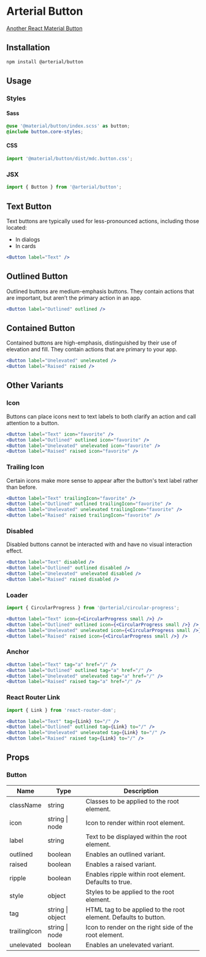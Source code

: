 # Arterial Button

[Another React Material Button](https://arterialjs.org/buttons)

## Installation

```zsh
npm install @arterial/button
```

## Usage

### Styles

#### Sass

```scss
@use '@material/button/index.scss' as button;
@include button.core-styles;
```

#### CSS

```jsx
import '@material/button/dist/mdc.button.css';
```

### JSX

```jsx
import { Button } from '@arterial/button';
```

## Text Button

Text buttons are typically used for less-pronounced actions, including those located:

- In dialogs
- In cards

```jsx
<Button label="Text" />
```

## Outlined Button

Outlined buttons are medium-emphasis buttons. They contain actions that are important, but aren’t the primary action in an app.

```jsx
<Button label="Outlined" outlined />
```

## Contained Button

Contained buttons are high-emphasis, distinguished by their use of elevation and fill. They contain actions that are primary to your app.

```jsx
<Button label="Unelevated" unelevated />
<Button label="Raised" raised />
```

## Other Variants

### Icon

Buttons can place icons next to text labels to both clarify an action and call attention to a button.

```jsx
<Button label="Text" icon="favorite" />
<Button label="Outlined" outlined icon="favorite" />
<Button label="Unelevated" unelevated icon="favorite" />
<Button label="Raised" raised icon="favorite" />
```

### Trailing Icon

Certain icons make more sense to appear after the button's text label rather than before.

```jsx
<Button label="Text" trailingIcon="favorite" />
<Button label="Outlined" outlined trailingIcon="favorite" />
<Button label="Unelevated" unelevated trailingIcon="favorite" />
<Button label="Raised" raised trailingIcon="favorite" />
```

### Disabled

Disabled buttons cannot be interacted with and have no visual interaction effect.

```jsx
<Button label="Text" disabled />
<Button label="Outlined" outlined disabled />
<Button label="Unelevated" unelevated disabled />
<Button label="Raised" raised disabled />
```

### Loader

```jsx
import { CircularProgress } from '@arterial/circular-progress';

<Button label="Text" icon={<CircularProgress small />} />
<Button label="Outlined" outlined icon={<CircularProgress small />} />
<Button label="Unelevated" unelevated icon={<CircularProgress small />} />
<Button label="Raised" raised icon={<CircularProgress small />} />
```

### Anchor

```jsx
<Button label="Text" tag="a" href="/" />
<Button label="Outlined" outlined tag="a" href="/" />
<Button label="Unelevated" unelevated tag="a" href="/" />
<Button label="Raised" raised tag="a" href="/" />
```

### React Router Link

```jsx
import { Link } from 'react-router-dom';

<Button label="Text" tag={Link} to="/" />
<Button label="Outlined" outlined tag={Link} to="/" />
<Button label="Unelevated" unelevated tag={Link} to="/" />
<Button label="Raised" raised tag={Link} to="/" />
```

## Props

### Button

| Name         | Type             | Description                                                     |
| ------------ | ---------------- | --------------------------------------------------------------- |
| className    | string           | Classes to be applied to the root element.                      |
| icon         | string \| node   | Icon to render within root element.                             |
| label        | string           | Text to be displayed within the root element.                   |
| outlined     | boolean          | Enables an outlined variant.                                    |
| raised       | boolean          | Enables a raised variant.                                       |
| ripple       | boolean          | Enables ripple within root element. Defaults to true.           |
| style        | object           | Styles to be applied to the root element.                       |
| tag          | string \| object | HTML tag to be applied to the root element. Defaults to button. |
| trailingIcon | string \| node   | Icon to render on the right side of the root element.           |
| unelevated   | boolean          | Enables an unelevated variant.                                  |
